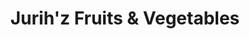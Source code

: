 ---
title: "Jurih'z Fruits & Vegetables"
url: /valenzuela/jurihz-fruits-und-vegetables/
shop: Gemüse & Obst
---